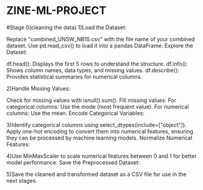# ZINE-ML-PROJECT

#Stage 0(cleaning the data)
1)Load the Dataset:

Replace "combined_UNSW_NB15.csv" with the file name of your combined dataset.
Use pd.read_csv() to load it into a pandas DataFrame.
Explore the Dataset:

df.head(): Displays the first 5 rows to understand the structure.
df.info(): Shows column names, data types, and missing values.
df.describe(): Provides statistical summaries for numerical columns.

2)Handle Missing Values:

Check for missing values with isnull().sum().
Fill missing values:
For categorical columns: Use the mode (most frequent value).
For numerical columns: Use the mean.
Encode Categorical Variables:

3)Identify categorical columns using select_dtypes(include=["object"]).
Apply one-hot encoding to convert them into numerical features, ensuring they can be processed by machine learning models.
Normalize Numerical Features:

4)Use MinMaxScaler to scale numerical features between 0 and 1 for better model performance.
Save the Preprocessed Dataset:

5)Save the cleaned and transformed dataset as a CSV file for use in the next stages.
